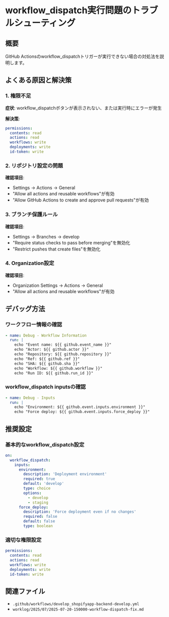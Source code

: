 # workflow_dispatch実行問題のトラブルシューティング

## 概要
GitHub Actionsのworkflow_dispatchトリガーが実行できない場合の対処法を説明します。

## よくある原因と解決策

### 1. 権限不足
**症状**: workflow_dispatchボタンが表示されない、または実行時にエラーが発生

**解決策**:
```yaml
permissions:
  contents: read
  actions: read
  workflows: write
  deployments: write
  id-token: write
```

### 2. リポジトリ設定の問題
**確認項目**:
- Settings → Actions → General
- "Allow all actions and reusable workflows"が有効
- "Allow GitHub Actions to create and approve pull requests"が有効

### 3. ブランチ保護ルール
**確認項目**:
- Settings → Branches → develop
- "Require status checks to pass before merging"を無効化
- "Restrict pushes that create files"を無効化

### 4. Organization設定
**確認項目**:
- Organization Settings → Actions → General
- "Allow all actions and reusable workflows"が有効

## デバッグ方法

### ワークフロー情報の確認
```yaml
- name: Debug - Workflow Information
  run: |
    echo "Event name: ${{ github.event_name }}"
    echo "Actor: ${{ github.actor }}"
    echo "Repository: ${{ github.repository }}"
    echo "Ref: ${{ github.ref }}"
    echo "SHA: ${{ github.sha }}"
    echo "Workflow: ${{ github.workflow }}"
    echo "Run ID: ${{ github.run_id }}"
```

### workflow_dispatch inputsの確認
```yaml
- name: Debug - Inputs
  run: |
    echo "Environment: ${{ github.event.inputs.environment }}"
    echo "Force deploy: ${{ github.event.inputs.force_deploy }}"
```

## 推奨設定

### 基本的なworkflow_dispatch設定
```yaml
on:
  workflow_dispatch:
    inputs:
      environment:
        description: 'Deployment environment'
        required: true
        default: 'develop'
        type: choice
        options:
          - develop
          - staging
      force_deploy:
        description: 'Force deployment even if no changes'
        required: false
        default: false
        type: boolean
```

### 適切な権限設定
```yaml
permissions:
  contents: read
  actions: read
  workflows: write
  deployments: write
  id-token: write
```

## 関連ファイル
- `.github/workflows/develop_shopifyapp-backend-develop.yml`
- `worklog/2025/07/2025-07-20-150000-workflow-dispatch-fix.md` 